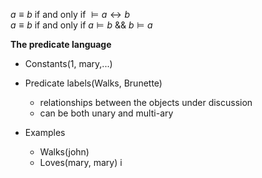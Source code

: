 $a \equiv b$ if and only if $\models a \leftrightarrow b$   
$a \equiv b$ if and only if $a\models b$ && $b \models a$


**The predicate language**
- Constants(1, mary,...)
- Predicate labels(Walks, Brunette)
	- relationships between the objects under discussion
	- can be both unary and multi-ary

- Examples
	- Walks(john)
	- Loves(mary, mary)
	i
